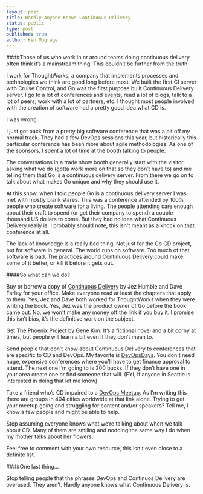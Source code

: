 ```yaml
---
layout: post
title: Hardly Anyone Knows Continuous Delivery
status: public
type: post
published: true
author: Ken Mugrage
---
```


####Those of us who work in or around teams doing continuous delivery often think it’s a mainstream thing. This couldn’t be further from the truth.

I work for ThoughtWorks, a company that implements processes and technologies we think are good long before most. We built the first CI server with Cruise Control, and Go was the first purpose built Continuous Delivery server. I go to a lot of conferences and events, read a lot of blogs, talk to a lot of peers, work with a lot of partners, etc. I thought most people involved with the creation of software had a pretty good idea what CD is.

I was wrong.

I just got back from a pretty big software conference that was a bit off my normal track. They had a few DevOps sessions this year, but historically this particular conference has been more about agile methodologies. As one of the sponsors, I spent a lot of time at the booth talking to people.

The conversations in a trade show booth generally start with the visitor asking what we do (gotta work more on that so they don’t have to) and me telling them that Go is a continuous delivery server. From there we go on to talk about what makes Go unique and why they should use it.

At this show, when I told people Go is a continuous delivery server I was met with mostly blank stares. This was a conference attended by 100% people who create software for a living. The people attending care enough about their craft to spend (or get their company to spend) a couple thousand US dollars to come. But they had no idea what Continuous Delivery really is. I probably should note, this isn't meant as a knock on that conference at all.

The lack of knowledge is a really bad thing. Not just for the Go CD project, but for software in general. The world runs on software. Too much of that software is bad. The practices around Continuous Delivery could make some of it better, or kill it before it gets out.

####So what can we do?

Buy or borrow a copy of [Continuous Delivery](http://www.amazon.com/Continuous-Delivery-Deployment-Automation-Addison-Wesley/dp/0321601912) by Jez Humble and Dave Farley for your office. Make everyone read at least the chapters that apply to them. Yes, Jez and Dave both worked for ThoughtWorks when they were writing the book. Yes, Jez was the product owner of Go before the book came out. No, we won't make any money off the link if you buy it. I promise this isn’t bias, it’s the definitive work on the subject.

Get [The Phoenix Project](http://www.amazon.com/The-Phoenix-Project-Helping-Business/dp/0988262509/ref=pd_bxgy_14_img_y) by Gene Kim. It’s a fictional novel and a bit corny at times, but people will learn a bit even if they don’t mean to.

Send people that don’t know about Continuous Delivery to conferences that are specific to CD and DevOps. My favorite is [DevOpsDays](http://www.devopsdays.org/). You don't need huge, expensive conferences where you’ll have to get finance approval to attend. The next one I’m going to is 200 bucks. If they don’t have one in your area create one or find someone that will. (FYI, if anyone in Seattle is interested in doing that let me know)

Take a friend who’s CD impaired to a [DevOps Meetup](http://devops.meetup.com/). As I’m writing this there are groups in 404 cities worldwide at that link alone. Trying to get your meetup going and struggling for content and/or speakers? Tell me, I know a few people and might be able to help.

Stop assuming everyone knows what we’re talking about when we talk about CD. Many of them are smiling and nodding the same way I do when my mother talks about her flowers.

Feel free to comment with your own resource, this isn't even close to a definite list.

####One last thing...

Stop telling people that the phrases DevOps and Continuos Delivery are overused. They aren’t. Hardly anyone knows what Continuous Delivery is.
